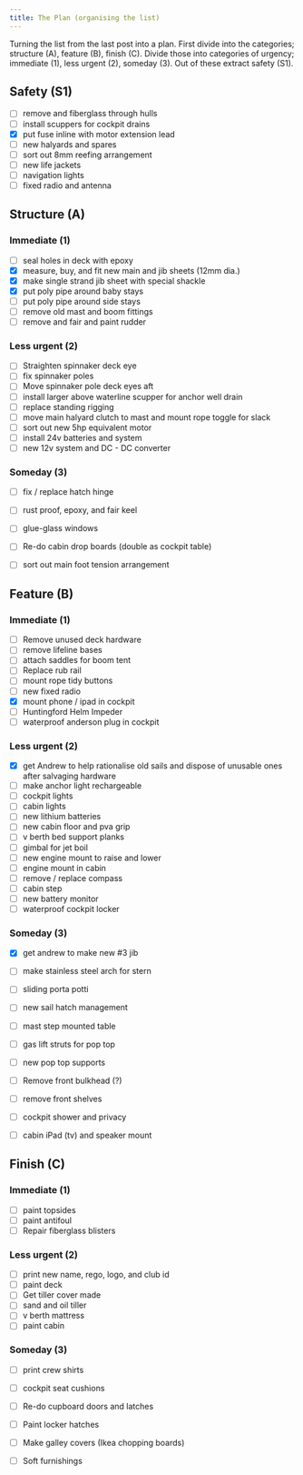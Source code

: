 ```yaml
---
title: The Plan (organising the list)
---
```


Turning the list from the last post into a plan. First divide into the categories; structure (A), feature (B), finish (C). Divide those into categories of urgency; immediate (1), less urgent (2), someday (3). Out of these extract safety (S1).

## Safety (S1)

- [ ] remove and fiberglass through hulls
- [ ] install scuppers for cockpit drains
- [x] put fuse inline with motor extension lead
- [ ] new halyards and spares
- [ ] sort out 8mm reefing arrangement
- [ ] new life jackets
- [ ] navigation lights
- [ ] fixed radio and antenna

## Structure (A)

### Immediate (1)

- [ ] seal holes in deck with epoxy
- [x] measure, buy, and fit new main and jib sheets (12mm dia.)
- [x] make single strand jib sheet with special shackle
- [x] put poly pipe around baby stays
- [ ] put poly pipe around side stays
- [ ] remove old mast and boom fittings
- [ ] remove and fair and paint rudder

### Less urgent (2)

- [ ] Straighten spinnaker deck eye
- [ ] fix spinnaker poles
- [ ] Move spinnaker pole deck eyes aft
- [ ] install larger above waterline scupper for anchor well drain
- [ ] replace standing rigging
- [ ] move main halyard clutch to mast and mount rope toggle for slack
- [ ] sort out new 5hp equivalent motor
- [ ] install 24v batteries and system
- [ ] new 12v system and DC - DC converter

### Someday (3)

- [ ] fix / replace hatch hinge
- [ ] rust proof, epoxy, and fair keel
- [ ] glue-glass windows
- [ ] Re-do cabin drop boards (double as cockpit table)
- [ ] sort out main foot tension arrangement


## Feature (B)

### Immediate (1)

- [ ] Remove unused deck hardware
- [ ] remove lifeline bases
- [ ] attach saddles for boom tent
- [ ] Replace rub rail
- [ ] mount rope tidy buttons
- [ ] new fixed radio
- [x] mount phone / ipad in cockpit
- [ ] Huntingford Helm Impeder
- [ ] waterproof anderson plug in cockpit

### Less urgent (2)

- [x] get Andrew to help rationalise old sails and dispose of unusable ones after salvaging hardware
- [ ] make anchor light rechargeable
- [ ] cockpit lights
- [ ] cabin lights
- [ ] new lithium batteries
- [ ] new cabin floor and pva grip
- [ ] v berth bed support planks
- [ ] gimbal for jet boil
- [ ] new engine mount to raise and lower
- [ ] engine mount in cabin
- [ ] remove / replace compass
- [ ] cabin step
- [ ] new battery monitor
- [ ] waterproof cockpit locker

### Someday (3)

- [x] get andrew to make new #3 jib
- [ ] make stainless steel arch for stern
- [ ] sliding porta potti
- [ ] new sail hatch management
- [ ] mast step mounted table
- [ ] gas lift struts for pop top
- [ ] new pop top supports
- [ ] Remove front bulkhead (?)
- [ ] remove front shelves
- [ ] cockpit shower and privacy
- [ ] cabin iPad (tv) and speaker mount


## Finish (C)

### Immediate (1)

- [ ] paint topsides
- [ ] paint antifoul
- [ ] Repair fiberglass blisters

### Less urgent (2)

- [ ] print new name, rego, logo, and club id
- [ ] paint deck
- [ ] Get tiller cover made
- [ ] sand and oil tiller
- [ ] v berth mattress
- [ ] paint cabin

### Someday (3)

- [ ] print crew shirts
- [ ] cockpit seat cushions
- [ ] Re-do cupboard doors and latches
- [ ] Paint locker hatches
- [ ] Make galley covers (Ikea chopping boards)
- [ ] Soft furnishings

